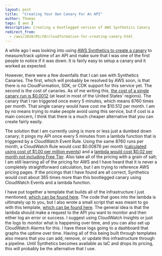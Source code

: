 ```yaml
---
layout: post
title:  "Creating Your Own Canary For An API"
author: Thomas
tags: [ aws ]
description: Creating a bootlegged version of AWS Synthetics Canary
redirect_from:
  - /aws/2020/05/20/cloudformation-for-creating-canary.html
---
```

A while ago I was looking into using [AWS Synthetics to create a canary](https://docs.aws.amazon.com/AmazonCloudWatch/latest/monitoring/CloudWatch_Synthetics_Canaries_Create.html) to measure/track uptime of an API and make sure that I was one of the first people to notice if it was down.
It is fairly easy to setup a canary and it worked as expected.

However, there were a few downfalls that I can see with Synthetics Canaries.
The first, which will probably be resolved by AWS soon, is that there is no CloudFormation, SDK, or CDK support for this service yet.
The second is the cost of canaries.
As of me writing this, [the cost of a single canary run is $0.0012](https://aws.amazon.com/cloudwatch/pricing/) (at least in most of the United States' regions).
The canary that I ran triggered once every 5 minutes, which means 8760 times per month.
That single canary would have cost me $10.512 per month.
I am by no means trying to make people avoid using this service, but if cost is a main concern, I think that there is a much cheaper alternative that you can create fairly easily.

The solution that I am currently using is more or less just a dumbed down canary; it pings my API once every 5 minutes from a lambda function that is triggered by a CloudWatch Event Rule.
Using the same 8760 runs per month, a CloudWatch Rule would cost $0.00876 per month ([calculated using cost of $1.00 per million events](https://aws.amazon.com/cloudwatch/pricing/)) and a [lambda would cost $0.02 per month not including Free Tier](https://s3.amazonaws.com/lambda-tools/pricing-calculator.html).
Also take all of the pricing with a grain of salt; I am still learning all of the pricing for AWS and I have heard that it is never a completely straightforward calculation, but I am trying to reference AWS pricing pages.
If the pricings that I have found are all correct, Synthetics would cost about 365 times more than this bootlegged canary using CloudWatch Events and a lambda function.

I have put together a template that builds all of the infrastructure I just mentioned, [which can be found here](https://github.com/thomasstep/starterTemplates/blob/master/canary.yml).
The code that goes into the lambda is ultimately up to you, but I also wrote a small script that was meant to go with this template, [which can be found here](https://github.com/thomasstep/starterTemplates/blob/master/canary.js).
The general idea is that the lambda should make a request to the API you want to monitor and then either log an error or success.
I suggest using CloudWatch Insights or just the logs to monitor what is happening over time, and you can also set up CloudWatch Alarms for this.
I have these logs going to a dashboard that graphs the uptime over time.
Having all of this being built through templates also means that you can add, remove, or update this infrastructure through a pipeline.
Until Synthetics becomes available as IaC and drops its pricing, this will probably be the alternative that I use.
